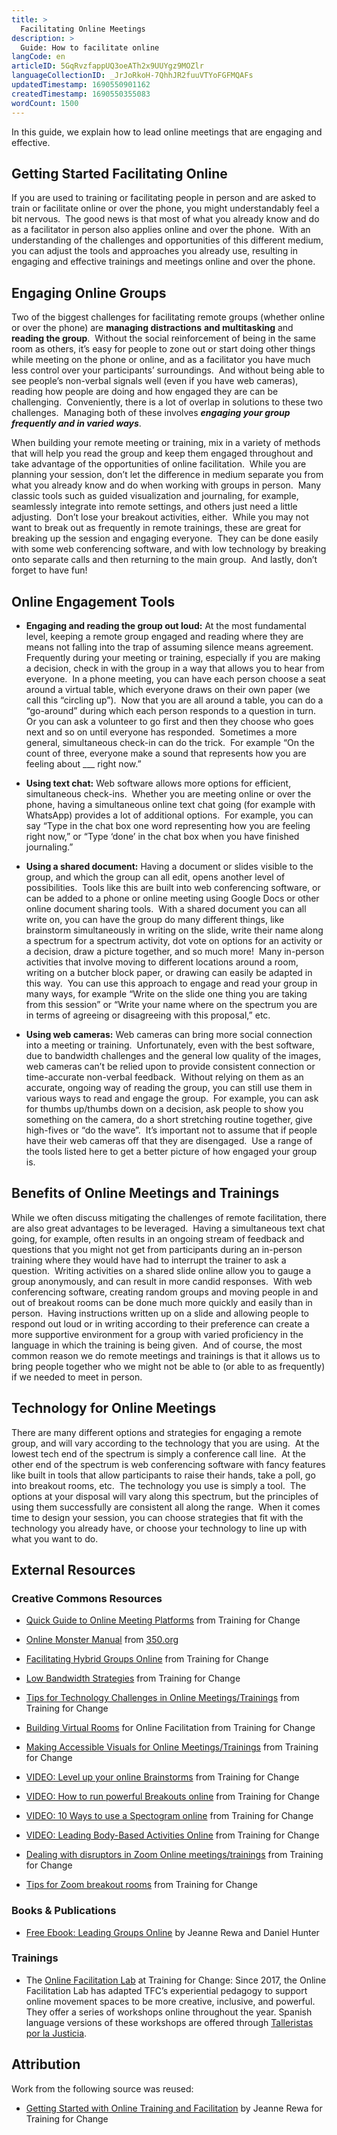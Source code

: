 ```yaml
---
title: >
  Facilitating Online Meetings
description: >
  Guide: How to facilitate online
langCode: en
articleID: 5GqRvzfappUQ3oeATh2x9UUYgz9MOZlr
languageCollectionID: _JrJoRkoH-7QhhJR2fuuVTYoFGFMQAFs
updatedTimestamp: 1690550901162
createdTimestamp: 1690550355083
wordCount: 1500
---
```


In this guide, we explain how to lead online meetings that are engaging and effective.

## Getting Started Facilitating Online

If you are used to training or facilitating people in person and are asked to train or facilitate online or over the phone, you might understandably feel a bit nervous.  The good news is that most of what you already know and do as a facilitator in person also applies online and over the phone.  With an understanding of the challenges and opportunities of this different medium, you can adjust the tools and approaches you already use, resulting in engaging and effective trainings and meetings online and over the phone.

## Engaging Online Groups

Two of the biggest challenges for facilitating remote groups (whether online or over the phone) are **managing distractions** **and multitasking** and **reading the group**.  Without the social reinforcement of being in the same room as others, it’s easy for people to zone out or start doing other things while meeting on the phone or online, and as a facilitator you have much less control over your participants’ surroundings.  And without being able to see people’s non-verbal signals well (even if you have web cameras), reading how people are doing and how engaged they are can be challenging.  Conveniently, there is a lot of overlap in solutions to these two challenges.  Managing both of these involves **_engaging your group frequently and in varied ways_**.

When building your remote meeting or training, mix in a variety of methods that will help you read the group and keep them engaged throughout and take advantage of the opportunities of online facilitation.  While you are planning your session, don’t let the difference in medium separate you from what you already know and do when working with groups in person.  Many classic tools such as guided visualization and journaling, for example, seamlessly integrate into remote settings, and others just need a little adjusting.  Don’t lose your breakout activities, either.  While you may not want to break out as frequently in remote trainings, these are great for breaking up the session and engaging everyone.  They can be done easily with some web conferencing software, and with low technology by breaking onto separate calls and then returning to the main group.  And lastly, don’t forget to have fun!

## Online Engagement Tools

-   **Engaging and reading the group out loud:** At the most fundamental level, keeping a remote group engaged and reading where they are means not falling into the trap of assuming silence means agreement.  Frequently during your meeting or training, especially if you are making a decision, check in with the group in a way that allows you to hear from everyone.  In a phone meeting, you can have each person choose a seat around a virtual table, which everyone draws on their own paper (we call this “circling up”).  Now that you are all around a table, you can do a “go-around” during which each person responds to a question in turn.  Or you can ask a volunteer to go first and then they choose who goes next and so on until everyone has responded.  Sometimes a more general, simultaneous check-in can do the trick.  For example “On the count of three, everyone make a sound that represents how you are feeling about \_\_\_ right now.” 
    
-   **Using text chat:** Web software allows more options for efficient, simultaneous check-ins.  Whether you are meeting online or over the phone, having a simultaneous online text chat going (for example with WhatsApp) provides a lot of additional options.  For example, you can say “Type in the chat box one word representing how you are feeling right now,” or “Type ‘done’ in the chat box when you have finished journaling.”
    
-   **Using a shared document:** Having a document or slides visible to the group, and which the group can all edit, opens another level of possibilities.  Tools like this are built into web conferencing software, or can be added to a phone or online meeting using Google Docs or other online document sharing tools.  With a shared document you can all write on, you can have the group do many different things, like brainstorm simultaneously in writing on the slide, write their name along a spectrum for a spectrum activity, dot vote on options for an activity or a decision, draw a picture together, and so much more!  Many in-person activities that involve moving to different locations around a room, writing on a butcher block paper, or drawing can easily be adapted in this way.  You can use this approach to engage and read your group in many ways, for example “Write on the slide one thing you are taking from this session” or “Write your name where on the spectrum you are in terms of agreeing or disagreeing with this proposal,” etc.
    
-   **Using web cameras:** Web cameras can bring more social connection into a meeting or training.  Unfortunately, even with the best software, due to bandwidth challenges and the general low quality of the images, web cameras can’t be relied upon to provide consistent connection or time-accurate non-verbal feedback.  Without relying on them as an accurate, ongoing way of reading the group, you can still use them in various ways to read and engage the group.  For example, you can ask for thumbs up/thumbs down on a decision, ask people to show you something on the camera, do a short stretching routine together, give high-fives or “do the wave”.  It’s important not to assume that if people have their web cameras off that they are disengaged.  Use a range of the tools listed here to get a better picture of how engaged your group is.
    

## Benefits of Online Meetings and Trainings

While we often discuss mitigating the challenges of remote facilitation, there are also great advantages to be leveraged.  Having a simultaneous text chat going, for example, often results in an ongoing stream of feedback and questions that you might not get from participants during an in-person training where they would have had to interrupt the trainer to ask a question.  Writing activities on a shared slide online allow you to gauge a group anonymously, and can result in more candid responses.  With web conferencing software, creating random groups and moving people in and out of breakout rooms can be done much more quickly and easily than in person.  Having instructions written up on a slide and allowing people to respond out loud or in writing according to their preference can create a more supportive environment for a group with varied proficiency in the language in which the training is being given.  And of course, the most common reason we do remote meetings and trainings is that it allows us to bring people together who we might not be able to (or able to as frequently) if we needed to meet in person. 

## Technology for Online Meetings

There are many different options and strategies for engaging a remote group, and will vary according to the technology that you are using.  At the lowest tech end of the spectrum is simply a conference call line.  At the other end of the spectrum is web conferencing software with fancy features like built in tools that allow participants to raise their hands, take a poll, go into breakout rooms, etc.  The technology you use is simply a tool.  The options at your disposal will vary along this spectrum, but the principles of using them successfully are consistent all along the range.  When it comes time to design your session, you can choose strategies that fit with the technology you already have, or choose your technology to line up with what you want to do.

## External Resources

### Creative Commons Resources

-   [Quick Guide to Online Meeting Platforms](https://www.trainingforchange.org/training_tools/online-meeting-platforms/?utm_source=activisthandbook.org) from Training for Change 
    
-   [Online Monster Manual](https://trainings.350.org/?resource=online-monster-manual) from [350.org](http://350.org)
    
-   [Facilitating Hybrid Groups Online](https://www.trainingforchange.org/training_tools/facilitating-hybrid-groups-online/?utm_source=activisthandbook.org) from Training for Change
    
-   [Low Bandwidth Strategies](https://www.trainingforchange.org/training_tools/low-bandwidth-strategies/?utm_source=activisthandbook.org) from Training for Change
    
-   [Tips for Technology Challenges in Online Meetings/Trainings](https://www.trainingforchange.org/training_tools/tips-for-technology-challenges/?utm_source=activisthandbook.org) from Training for Change
    
-   [Building Virtual Rooms](https://www.trainingforchange.org/training_tools/building-virtual-rooms/?utm_source=activisthandbook.org) for Online Facilitation from Training for Change
    
-   [Making Accessible Visuals for Online Meetings/Trainings](https://www.trainingforchange.org/training_tools/making-accessible-visuals/?utm_source=activisthandbook.org) from Training for Change
    
-   [VIDEO: Level up your online Brainstorms](https://www.trainingforchange.org/training_tools/online-brainstorms/?utm_source=activisthandbook.org) from Training for Change
    
-   [VIDEO: How to run powerful Breakouts online](https://www.trainingforchange.org/training_tools/breakouts-online/?utm_source=activisthandbook.org) from Training for Change
    
-   [VIDEO: 10 Ways to use a Spectogram online](https://www.trainingforchange.org/training_tools/spectograms-online/?utm_source=activisthandbook.org) from Training for Change
    
-   [VIDEO: Leading Body-Based Activities Online](https://www.trainingforchange.org/training_tools/body-based-online/?utm_source=activisthandbook.org) from Training for Change
    
-   [Dealing with disruptors in Zoom Online meetings/trainings](https://www.trainingforchange.org/training_tools/dealing-with-disruptors-online/?utm_source=activisthandbook.org) from Training for Change
    
-   [Tips for Zoom breakout rooms](https://www.trainingforchange.org/training_tools/zoom-breakouts/?utm_source=activisthandbook.org) from Training for Change
    

### Books & Publications

-   [Free Ebook: Leading Groups Online](https://www.trainingforchange.org/training_tools/leading-groups-online-book/) by Jeanne Rewa and Daniel Hunter
    

### Trainings

-   The [Online Facilitation Lab](https://www.trainingforchange.org/programs/online-training/) at Training for Change: Since 2017, the Online Facilitation Lab has adapted TFC’s experiential pedagogy to support online movement spaces to be more creative, inclusive, and powerful. They offer a series of workshops online throughout the year. Spanish language versions of these workshops are offered through [Talleristas por la Justicia](https://www.trainingforchange.org/programs/txj/).
    

## Attribution

Work from the following source was reused:

-   [Getting Started with Online Training and Facilitation](https://www.trainingforchange.org/training_tools/getting-started-with-online-training-facilitation/) by Jeanne Rewa for Training for Change